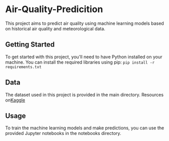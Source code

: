 # Air-Quality-Predicition
This project aims to predict air quality using machine learning models based on historical air quality and meteorological data.

## Getting Started
To get started with this project, you'll need to have Python installed on your machine. You can install the required libraries using pip:
`pip install -r requirements.txt`

## Data
The dataset used in this project is provided in the main directory. Resources on[Kaggle](https://www.kaggle.com/datasets/mayukh18/deap-deciphering-environmental-air-pollution)

## Usage
To train the machine learning models and make predictions, you can use the provided Jupyter notebooks in the notebooks directory. 


